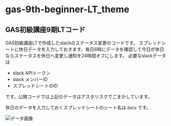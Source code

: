 # gas-9th-beginner-LT_theme
## GAS初級講座9期LTコード

GAS初級講座LTで作成したslackのステータス変更のコードです。
スプレッドシートに休日データを入力しておきます。毎日6時にデータを確認して今日が休日ならステータスを休日へ変更し通知を24時間オフにします。
必要なslackデータは
- slack APIトークン
- slack メンバーID
- スプレッドシートのID

です。公開コードでは上記のデータはアスタリスクでごまかしています。

休日のデータを入力しておくスプレッドシートのシート名は ```data``` です。

<img src="https://github.com/juju-voodoo/imageArchive/blob/main/dataSpreadSheetExample.png" alt="データ画像" titel="見本">


